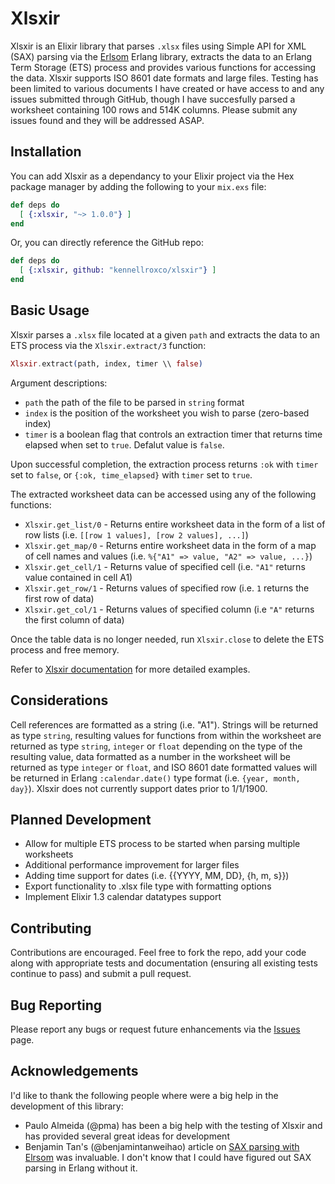 # Xlsxir

Xlsxir is an Elixir library that parses `.xlsx` files using Simple API for XML (SAX) parsing via the [Erlsom](https://github.com/willemdj/erlsom) Erlang library, extracts the data to an Erlang Term Storage (ETS) process and provides various functions for accessing the data. Xlsxir supports ISO 8601 date formats and large files. Testing has been limited to various documents I have created or have access to and any issues submitted through GitHub, though I have succesfully parsed a worksheet containing 100 rows and 514K columns. Please submit any issues found and they will be addressed ASAP.  

## Installation

You can add Xlsxir as a dependancy to your Elixir project via the Hex package manager by adding the following to your `mix.exs` file: 

```elixir
def deps do
  [ {:xlsxir, "~> 1.0.0"} ]
end
```

Or, you can directly reference the GitHub repo:

```elixir
def deps do
  [ {:xlsxir, github: "kennellroxco/xlsxir"} ]
end
```

## Basic Usage

Xlsxir parses a `.xlsx` file located at a given `path` and extracts the data to an ETS process via the `Xlsxir.extract/3` function:

```elixir
Xlsxir.extract(path, index, timer \\ false)
```

Argument descriptions:
- `path` the path of the file to be parsed in `string` format
- `index` is the position of the worksheet you wish to parse (zero-based index)
- `timer` is a boolean flag that controls an extraction timer that returns time elapsed when set to `true`. Defalut value is `false`.

Upon successful completion, the extraction process returns `:ok` with `timer` set to `false`, or `{:ok, time_elapsed}` with `timer` set to `true`.

The extracted worksheet data can be accessed using any of the following functions:
- `Xlsxir.get_list/0` - Returns entire worksheet data in the form of a list of row lists (i.e. `[[row 1 values], [row 2 values], ...]`)
- `Xlsxir.get_map/0` - Returns entire worksheet data in the form of a map of cell names and values (i.e. `%{"A1" => value, "A2" => value, ...}`)
- `Xlsxir.get_cell/1` - Returns value of specified cell (i.e. `"A1"` returns value contained in cell A1)
- `Xlsxir.get_row/1` - Returns values of specified row (i.e. `1` returns the first row of data)
- `Xlsxir.get_col/1` - Returns values of specified column (i.e `"A"` returns the first column of data)

Once the table data is no longer needed, run `Xlsxir.close` to delete the ETS process and free memory.

Refer to [Xlsxir documentation](https://hexdocs.pm/xlsxir/index.html) for more detailed examples. 

## Considerations

Cell references are formatted as a string (i.e. "A1"). Strings will be returned as type `string`, resulting values for functions from within the worksheet are returned as type `string`, `integer` or `float` depending on the type of the resulting value, data formatted as a number in the worksheet will be returned as type `integer` or `float`, and ISO 8601 date formatted values will be returned in Erlang `:calendar.date()` type format (i.e. `{year, month, day}`). Xlsxir does not currently support dates prior to 1/1/1900.

## Planned Development

- Allow for multiple ETS process to be started when parsing multiple worksheets
- Additional performance improvement for larger files
- Adding time support for dates (i.e. {{YYYY, MM, DD}, {h, m, s}})
- Export functionality to .xlsx file type with formatting options
- Implement Elixir 1.3 calendar datatypes support

## Contributing

Contributions are encouraged. Feel free to fork the repo, add your code along with appropriate tests and documentation (ensuring all existing tests continue to pass) and submit a pull request. 

## Bug Reporting

Please report any bugs or request future enhancements via the [Issues](https://github.com/kennellroxco/xlsxir/issues) page. 

## Acknowledgements

I'd like to thank the following people where were a big help in the development of this library:

- Paulo Almeida (@pma) has been a big help with the testing of Xlsxir and has provided several great ideas for development
- Benjamin Tan's (@benjamintanweihao) article on [SAX parsing with Elrsom](http://benjamintan.io/blog/2014/10/01/parsing-wikipedia-xml-dump-in-elixir-using-erlsom/) was invaluable. I don't know that I could have figured out SAX parsing in Erlang without it.
                           

